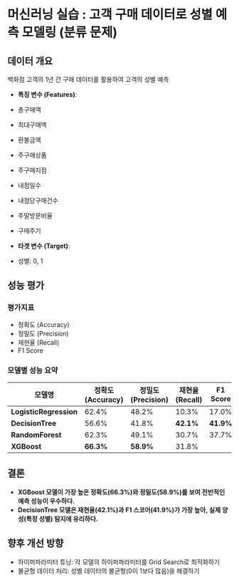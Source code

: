 # 머신러닝 실습 : 고객 구매 데이터로 성별 예측 모델링 (분류 문제)

## 데이터 개요
백화점 고객의 1년 간 구매 데이터를 활용하여 고객의 성별 예측

- **특징 변수 (Features)**:
- 총구매액
- 최대구매액
- 환불금액
- 주구매상품
- 주구매지점
- 내점일수
- 내점당구매건수
- 주말방문비율
- 구매주기

- **타겟 변수 (Target)**:
- 성별: 0, 1

## 성능 평가

### 평가지표

- 정확도 (Accuracy)  
- 정밀도 (Precision)  
- 재현율 (Recall)  
- F1 Score

### 모델별 성능 요약
| 모델명               | 정확도 (Accuracy) | 정밀도 (Precision) | 재현율 (Recall) | F1 Score |
|----------------------|-------------------|---------------------|------------------|----------|
| **LogisticRegression** | 62.4%            | 48.2%               | 10.3%            | 17.0%    |
| **DecisionTree**       | 56.6%            | 41.8%               | **42.1%**        | **41.9%** |
| **RandomForest**       | 62.3%            | 49.1%               | 30.7%            | 37.7%    |
| **XGBoost**            | **66.3%**        | **58.9%**           | 31.8%   


## 결론
- **XGBoost 모델이 가장 높은 정확도(66.3%)와 정밀도(58.9%)를 보여 전반적인 예측 성능이 우수하다.**
- **DecisionTree 모델은 재현율(42.1%)과 F1 스코어(41.9%)가 가장 높아, 실제 양성(특정 성별) 탐지에 유리하다.**

## 향후 개선 방향
- 하이퍼파라미터 튜닝: 각 모델의 하이퍼파라미터를 Grid Search로 최적화하기
- 불균형 데이터 처리: 성별 데이터의 불균형(0이 1보다 많음)을 해결하기
